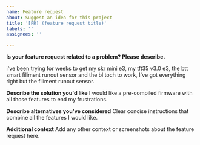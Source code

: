```yaml
---
name: Feature request
about: Suggest an idea for this project
title: '[FR] (feature request title)'
labels: ''
assignees: ''

---
```


**Is your feature request related to a problem? Please describe.**

i've been trying for weeks to get my skr mini e3, my tft35 v3.0 e3, the btt smart filiment runout sensor and the bl toch to work, I've got everything right but the filiment runout sensor.

**Describe the solution you'd like**
I would like a pre-compiled firmware with all those features to end my frustrations.

**Describe alternatives you've considered**
Clear concise instructions that combine all the features I would like.

**Additional context**
Add any other context or screenshots about the feature request here.
